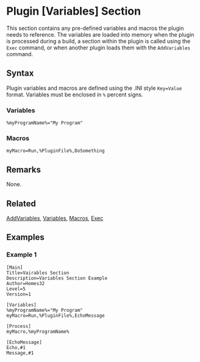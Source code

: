 # Plugin [Variables] Section

This section contains any pre-defined variables and macros the plugin needs to reference. The variables are loaded into memory when the plugin is processed during a build, a section within the plugin is called using the `Exec` command, or when another plugin loads them with the `AddVariables` command.

## Syntax

Plugin variables and macros are defined using the .INI style `Key=Value` format. Variables must be enclosed in `%` percent signs.

### Variables
```pebakery
%myProgramName%="My Program"
```

### Macros
```pebakery
myMacro=Run,%PluginFile%,DoSomething
```

## Remarks

None.

## Related

[AddVariables](/Commands/Control/AddVariables.md), [Variables](), [Macros](), [Exec](/Commands/Branch/Exec.md)

## Examples

### Example 1

```pebakery
[Main]
Title=Vairables Section
Description=Variables Section Example
Author=Homes32
Level=5
Version=1

[Variables]
%myProgramName%="My Program"
myMacro=Run,%PluginFile%,EchoMessage

[Process]
myMacro,%myProgramName%

[EchoMessage]
Echo,#1
Message,#1
```

